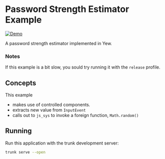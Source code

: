 # Password Strength Estimator Example

[![Demo](https://img.shields.io/website?label=demo&url=https%3A%2F%2Fexamples.yew.rs%2Fpassword_strength)](https://examples.yew.rs/password_strength)

A password strength estimator implemented in Yew.

### Notes

If this example is a bit slow, you sould try running it with the `release` profile.

## Concepts

This example

- makes use of controlled components.
- extracts new value from `InputEvent`
- calls out to `js_sys` to invoke a foreign function, `Math.random()`

## Running

Run this application with the trunk development server:

```bash
trunk serve --open
```
